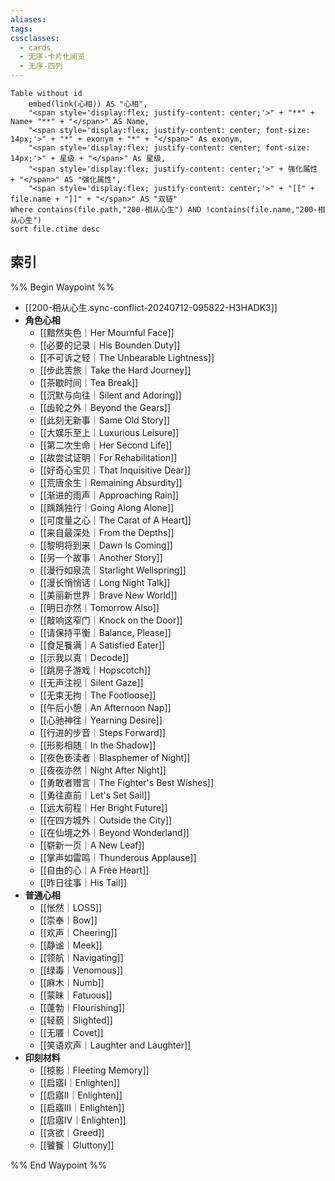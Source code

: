 ```yaml
---
aliases: 
tags: 
cssclasses:
  - cards
  - 无序-卡片化阅览
  - 无序-四列
---
```

```dataview
Table without id
	embed(link(心相)) AS "心相",
	"<span style='display:flex; justify-content: center;'>" + "**" + Name+ "**" + "</span>" AS Name,
	"<span style='display:flex; justify-content: center; font-size: 14px;'>" + "*" + exonym + "*" + "</span>" As exonym,
	"<span style='display:flex; justify-content: center; font-size: 14px;'>" + 星级 + "</span>" As 星级,
	"<span style='display:flex; justify-content: center;'>" + 强化属性  + "</span>" AS "强化属性",
	"<span style='display:flex; justify-content: center;'>" + "[[" + file.name + "]]" + "</span>" AS "双链"
Where contains(file.path,"200-相从心生") AND !contains(file.name,"200-相从心生")
sort file.ctime desc
```

## 索引

%% Begin Waypoint %%
- [[200-相从心生.sync-conflict-20240712-095822-H3HADK3]]
- **角色心相**
	- [[黯然失色｜Her Mournful Face]]
	- [[必要的记录｜His Bounden Duty]]
	- [[不可诉之轻｜The Unbearable Lightness]]
	- [[步此苦旅｜Take the Hard Journey]]
	- [[茶歇时间｜Tea Break]]
	- [[沉默与向往｜Silent and Adoring]]
	- [[齿轮之外｜Beyond the Gears]]
	- [[此刻无新事｜Same Old Story]]
	- [[大娱乐至上｜Luxurious Leisure]]
	- [[第二次生命｜Her Second Life]]
	- [[故尝试证明｜For Rehabilitation]]
	- [[好奇心宝贝｜That Inquisitive Dear]]
	- [[荒唐余生｜Remaining Absurdity]]
	- [[渐进的雨声｜Approaching Rain]]
	- [[踽踽独行｜Going Along Alone]]
	- [[可度量之心｜The Carat of A Heart]]
	- [[来自最深处｜From the Depths]]
	- [[黎明将到来｜Dawn Is Coming]]
	- [[另一个故事｜Another Story]]
	- [[漫行如泉流｜Starlight Wellspring]]
	- [[漫长悄悄话｜Long Night Talk]]
	- [[美丽新世界｜Brave New World]]
	- [[明日亦然｜Tomorrow Also]]
	- [[敲响这窄门｜Knock on the Door]]
	- [[请保持平衡｜Balance, Please]]
	- [[食足餮满｜A Satisfied Eater]]
	- [[示我以真｜Decode]]
	- [[跳房子游戏｜Hopscotch]]
	- [[无声注视｜Silent Gaze]]
	- [[无束无拘｜The Footloose]]
	- [[午后小憩｜An Afternoon Nap]]
	- [[心驰神往｜Yearning Desire]]
	- [[行进的步音｜Steps Forward]]
	- [[形影相随｜In the Shadow]]
	- [[夜色亵渎者｜Blasphemer of Night]]
	- [[夜夜亦然｜Night After Night]]
	- [[勇敢者赠言｜The Fighter's Best Wishes]]
	- [[勇往直前｜Let's Set Sail]]
	- [[远大前程｜Her Bright Future]]
	- [[在四方城外｜Outside the City]]
	- [[在仙境之外｜Beyond Wonderland]]
	- [[崭新一页｜A New Leaf]]
	- [[掌声如雷鸣｜Thunderous Applause]]
	- [[自由的心｜A Free Heart]]
	- [[昨日往事｜His Tail]]
- **普通心相**
	- [[怅然｜LOSS]]
	- [[崇奉｜Bow]]
	- [[欢声｜Cheering]]
	- [[静谧｜Meek]]
	- [[领航｜Navigating]]
	- [[绿毒｜Venomous]]
	- [[麻木｜Numb]]
	- [[蒙昧｜Fatuous]]
	- [[蓬勃｜Flourishing]]
	- [[轻藐｜Slighted]]
	- [[无餍｜Covet]]
	- [[笑语欢声｜Laughter and Laughter]]
- **印刻材料**
	- [[掠影｜Fleeting Memory]]
	- [[启寤Ⅰ｜Enlighten]]
	- [[启寤Ⅱ｜Enlighten]]
	- [[启寤Ⅲ｜Enlighten]]
	- [[启寤Ⅳ｜Enlighten]]
	- [[贪欲｜Greed]]
	- [[饕餮｜Gluttony]]

%% End Waypoint %%